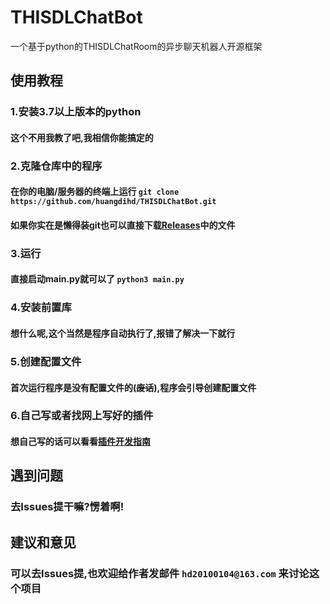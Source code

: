 # THISDLChatBot  
一个基于python的THISDLChatRoom的异步聊天机器人开源框架  
## 使用教程  
### 1.安装3.7以上版本的python
#### 这个不用我教了吧,我相信你能搞定的  
### 2.克隆仓库中的程序
#### 在你的电脑/服务器的终端上运行 `git clone https://github.com/huangdihd/THISDLChatBot.git`
#### 如果你实在是懒得装git也可以直接下载[Releases](https://github.com/huangdihd/THISDLChatBot/releases)中的文件
### 3.运行
#### 直接启动main.py就可以了 `python3 main.py`
### 4.安装前置库
#### 想什么呢,这个当然是程序自动执行了,报错了解决一下就行
### 5.创建配置文件
#### 首次运行程序是没有配置文件的(~~废话~~),程序会引导创建配置文件
### 6.自己写或者找网上写好的插件
#### 想自己写的话可以看看[插件开发指南](https://github.com/huangdihd/THISDLChatBot/blob/main/PDG.md)
## 遇到问题
### 去Issues提干嘛?愣着啊!
## 建议和意见
### 可以去Issues提,也欢迎给作者发邮件 `hd20100104@163.com` 来讨论这个项目
